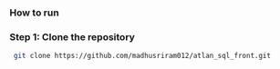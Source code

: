 
### How to run

### Step 1: Clone the repository
```bash
 git clone https://github.com/madhusriram012/atlan_sql_front.git
```
